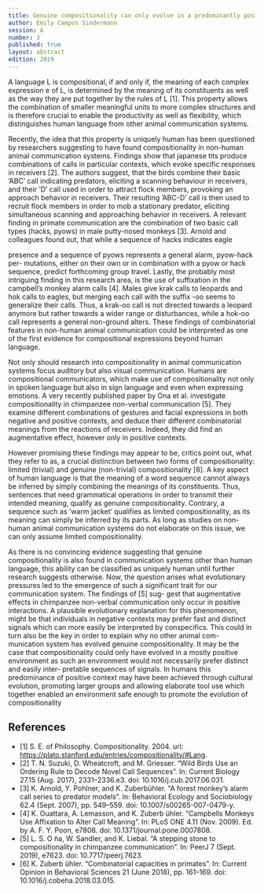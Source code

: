 ```yaml
---
title: Genuine compositionality can only evolve in a predominantly positive environment
author: Emily Campos Sindermann
session: A
number: 3
published: true
layout: abstract
edition: 2019
---
```


A language L is compositional, if and only if, the meaning of each complex expression e of L, is determined by the meaning of its constituents as well as the way they are put together by the rules of L [1]. This property allows the combination of smaller meaningful units to more complex structures and is therefore crucial to enable the productivity as well as flexibility, which distinguishes human language from other animal communication systems.

Recently, the idea that this property is uniquely human has been questioned by researchers suggesting to have found compositionality in non-human animal communication systems. Findings show that japanese tits produce combinations of calls in particular contexts, which evoke specific responses in receivers [2]. The authors suggest, that the birds combine their basic ’ABC’ call indicating predators, eliciting a scanning behaviour in receivers, and their ’D’ call used in order to attract flock members, provoking an approach behavior in receivers. Their resulting ’ABC-D’ call is then used to recruit flock members in order to mob a stationary predator, eliciting simultaneous scanning and approaching behavior in receivers. A relevant finding in primate communication are the combination of two basic call types (hacks, pyows) in male putty-nosed monkeys [3]. Arnold and colleagues found out, that while a sequence of hacks indicates eagle

presence and a sequence of pyows represents a general alarm, pyow-hack per- mutations, either on their own or in combination with a pyow or hack sequence, predict forthcoming group travel. Lastly, the probably most intriguing finding in this research area, is the use of suffixation in the campbell’s monkey alarm calls [4]. Males give krak calls to leopards and hok calls to eagles, but merging each call with the suffix -oo seems to generalize their calls. Thus, a krak-oo call is not directed towards a leopard anymore but rather towards a wider range or disturbances, while a hok-oo call represents a general non-ground alters. These findings of combinatorial features in non-human animal communication could be interpreted as one of the first evidence for compositional expressions beyond human language.


Not only should research into compositionality in animal communication systems focus auditory but also visual communication. Humans are compositional communicators, which make use of compositionality not only in spoken language but also in sign language and even when expressing emotions. A very recently published paper by Ona et al. investigate compositionality in chimpanzee non-verbal communication [5]. They examine different combinations of gestures and facial expressions in both negative and positive contexts, and deduce their different combinatorial meanings from the reactions of receivers. Indeed, they did find an augmentative effect, however only in positive contexts.

However promising these findings may appear to be, critics point out, what
they refer to as, a crucial distinction between two forms of compositionality:
limited (trivial) and genuine (non-trivial) compositionality [6]. A key aspect
of human language is that the meaning of a word sequence cannot always be
inferred by simply combining the meanings of its constituents. Thus, sentences
that need grammatical operations in order to transmit their intended meaning,
qualify as genuine compositionality. Contrary, a sequence such as ’warm jacket’
qualifies as limited compositionality, as its meaning can simply be inferred by
its parts. As long as studies on non-human animal communication systems do
not elaborate on this issue, we can only assume limited compositionality.

As there is no convincing evidence suggesting that genuine compositionality
is also found in communication systems other than human language, this ability
can be classified as uniquely human until further research suggests otherwise.
Now, the question arises what evolutionary pressures led to the emergence of
such a significant trait for our communication system. The findings of [5] sug-
gest that augmentative effects in chimpanzee non-verbal communication only
occur in positive interactions. A plausible evolutionary explanation for this
phenomenon, might be that individuals in negative contexts may prefer fast
and distinct signals which can more easily be interpreted by conspecifics. This
could in turn also be the key in order to explain why no other animal com-
munication system has evolved genuine compositionality. It may be the case
that compositionality could only have evolved in a mostly positive environment
as such an environment would not necessarily prefer distinct and easily inter-
pretable sequences of signals. In humans this predominance of positive context
may have been achieved through cultural evolution, promoting larger groups
and allowing elaborate tool use which together enabled an environment safe
enough to promote the evolution of compositionality
 
<div class="references">

References
---

- [1] S. E. of Philosophy. Compositionality. 2004. url: https://plato.stanford.edu/entries/compositionality/#Lang.
- [2] T. N. Suzuki, D. Wheatcroft, and M. Griesser. “Wild Birds Use an Ordering Rule to Decode Novel Call Sequences”. In: Current Biology 27.15 (Aug. 2017), 2331–2336.e3. doi: 10.1016/j.cub.2017.06.031.
- [3] K. Arnold, Y. Pohlner, and K. Zuberbühler. “A forest monkey’s alarm call series to predator models”. In: Behavioral Ecology and Sociobiology 62.4 (Sept. 2007), pp. 549–559. doi: 10.1007/s00265-007-0479-y.
- [4] K. Ouattara, A. Lemasson, and K. Zuberb ̈uhler. “Campbells Monkeys Use Affixation to Alter Call Meaning”. In: PLoS ONE 4.11 (Nov. 2009). Ed. by A. F. Y. Poon, e7808. doi: 10.1371/journal.pone.0007808.
- [5] L. S. O ̃na, W. Sandler, and K. Liebal. “A stepping stone to compositionality
in chimpanzee communication”. In: PeerJ 7 (Sept. 2019), e7623. doi: 10.7717/peerj.7623.
- [6] K. Zuberb ̈uhler. “Combinatorial capacities in primates”. In: Current Opinion in Behavioral Sciences 21 (June 2018), pp. 161–169. doi: 10.1016/j.cobeha.2018.03.015.
</div>